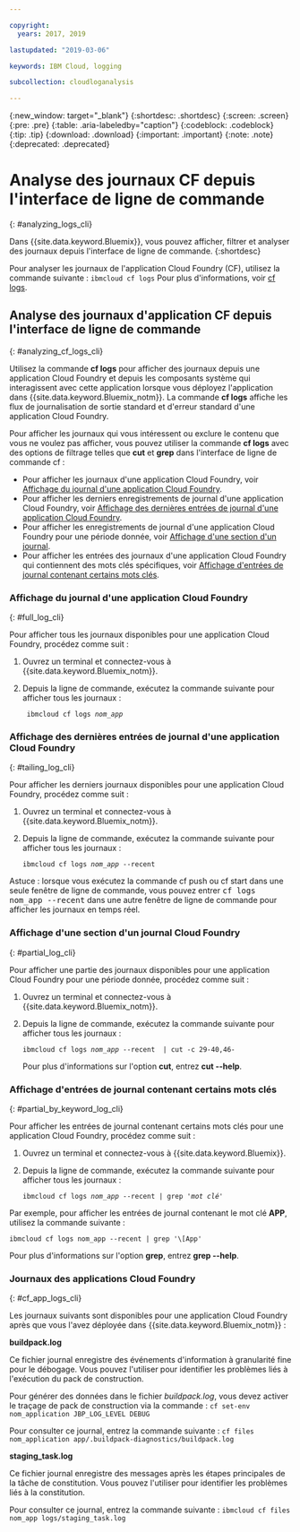 ```yaml
---

copyright:
  years: 2017, 2019

lastupdated: "2019-03-06"

keywords: IBM Cloud, logging

subcollection: cloudloganalysis

---
```


{:new_window: target="_blank"}
{:shortdesc: .shortdesc}
{:screen: .screen}
{:pre: .pre}
{:table: .aria-labeledby="caption"}
{:codeblock: .codeblock}
{:tip: .tip}
{:download: .download}
{:important: .important}
{:note: .note}
{:deprecated: .deprecated}


# Analyse des journaux CF depuis l'interface de ligne de commande
{: #analyzing_logs_cli}

Dans {{site.data.keyword.Bluemix}}, vous pouvez afficher, filtrer et analyser des journaux depuis l'interface de ligne de commande. 
{:shortdesc}

Pour analyser les journaux de l'application Cloud Foundry (CF), utilisez la commande suivante : `ibmcloud cf logs`
Pour plus d'informations, voir [cf logs](/docs/cli/reference/ibmcloud?topic=cloud-cli-cf#cf_logs).


## Analyse des journaux d'application CF depuis l'interface de ligne de commande
{: #analyzing_cf_logs_cli}

Utilisez la commande **cf logs** pour afficher des journaux depuis une application Cloud Foundry et depuis les composants système qui interagissent avec cette application lorsque vous déployez l'application dans {{site.data.keyword.Bluemix_notm}}. La commande **cf logs** affiche les flux de journalisation de sortie standard et d'erreur standard d'une application Cloud Foundry.

Pour afficher les journaux qui vous intéressent ou exclure le contenu que vous ne voulez pas afficher, vous pouvez utiliser la commande **cf logs** avec des options de filtrage telles que **cut** et **grep** dans l'interface de ligne de commande cf :

* Pour afficher les journaux d'une application Cloud Foundry, voir [Affichage du journal d'une application Cloud Foundry](/docs/services/CloudLogAnalysis/cfapps?topic=cloudloganalysis-analyzing_logs_cli#full_log_cli).
* Pour afficher les derniers enregistrements de journal d'une application Cloud Foundry, voir [Affichage des dernières entrées de journal d'une application Cloud Foundry](/docs/services/CloudLogAnalysis/cfapps?topic=cloudloganalysis-analyzing_logs_cli#tailing_log_cli).
* Pour afficher les enregistrements de journal d'une application Cloud Foundry pour une période donnée, voir [Affichage d'une section d'un journal](/docs/services/CloudLogAnalysis/cfapps?topic=cloudloganalysis-analyzing_logs_cli#partial_log_cli).
* Pour afficher les entrées des journaux d'une application Cloud Foundry qui contiennent des mots clés spécifiques, voir [Affichage d'entrées de journal contenant certains mots clés](logging_view_cli.html#partial_by_keyword_log_cli).


### Affichage du journal d'une application Cloud Foundry
{: #full_log_cli}

Pour afficher tous les journaux disponibles pour une application Cloud Foundry, procédez comme suit :

1. Ouvrez un terminal et connectez-vous à {{site.data.keyword.Bluemix_notm}}.

2. Depuis la ligne de commande, exécutez la commande suivante pour afficher tous les journaux :

   <pre class="pre screen"><code> ibmcloud cf logs <var class="keyword varname">nom_app</var></code></pre>
   
   
### Affichage des dernières entrées de journal d'une application Cloud Foundry
{: #tailing_log_cli}

Pour afficher les derniers journaux disponibles pour une application Cloud Foundry, procédez comme suit :

1. Ouvrez un terminal et connectez-vous à {{site.data.keyword.Bluemix_notm}}.

2. Depuis la ligne de commande, exécutez la commande suivante pour afficher tous les journaux :

     <pre class="pre screen"><code>ibmcloud cf logs <var class="keyword varname">nom_app</var> --recent</code></pre>

<div class="note tip"><span class="tiptitle">Astuce :</span> lorsque vous exécutez la commande <span class="keyword cmdname">cf push</span> ou <span class="keyword cmdname">cf start</span> dans une seule fenêtre de ligne de commande, vous pouvez entrer <samp class="ph codeph">cf logs nom_app --recent</samp> dans une autre fenêtre de ligne de commande pour afficher les journaux en temps réel. </div>


### Affichage d'une section d'un journal Cloud Foundry
{: #partial_log_cli}

Pour afficher une partie des journaux disponibles pour une application Cloud Foundry pour une période donnée, procédez comme suit :

1. Ouvrez un terminal et connectez-vous à {{site.data.keyword.Bluemix_notm}}.

2. Depuis la ligne de commande, exécutez la commande suivante pour afficher tous les journaux :

    <pre class="pre screen"><code>ibmcloud cf logs <var class="keyword varname">nom_app</var> --recent  | cut -c 29-40,46-</code></pre>
    
    Pour plus d'informations sur l'option **cut**, entrez **cut --help**.


### Affichage d'entrées de journal contenant certains mots clés
{: #partial_by_keyword_log_cli}

Pour afficher les entrées de journal contenant certains mots clés pour une application Cloud Foundry, procédez comme suit :

1. Ouvrez un terminal et connectez-vous à {{site.data.keyword.Bluemix}}.

2. Depuis la ligne de commande, exécutez la commande suivante pour afficher tous les journaux :

    <pre class="pre screen"><code>ibmcloud cf logs <var class="keyword varname">nom_app</var> --recent | grep '<var class="keyword varname">mot clé</var>'</code></pre>
    

Par exemple, pour afficher les entrées de journal contenant le mot clé **APP**, utilisez la commande suivante :

<pre class="pre screen"><code>ibmcloud cf logs nom_app --recent | grep '\[App'</code></pre>

Pour plus d'informations sur l'option **grep**, entrez **grep --help**.


### Journaux des applications Cloud Foundry
{: #cf_app_logs_cli}

Les journaux suivants sont disponibles pour une application Cloud Foundry après que vous l'avez déployée dans {{site.data.keyword.Bluemix_notm}} :

**buildpack.log**

Ce fichier journal enregistre des événements d'information à granularité fine pour le débogage. Vous pouvez l'utiliser pour identifier les problèmes liés à l'exécution du pack de construction.

Pour générer des données dans le fichier *buildpack.log*, vous devez activer le traçage de pack de construction via la commande : `cf set-env nom_application JBP_LOG_LEVEL DEBUG`
   
Pour consulter ce journal, entrez la commande suivante : `cf files nom_application app/.buildpack-diagnostics/buildpack.log`


**staging_task.log**

Ce fichier journal enregistre des messages après les étapes principales de la tâche de constitution. Vous pouvez l'utiliser pour identifier les problèmes liés à la constitution.

Pour consulter ce journal, entrez la commande suivante : `ibmcloud cf files nom_app logs/staging_task.log`




